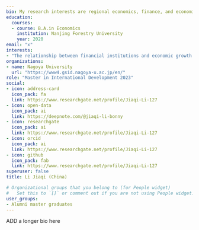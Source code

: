 ```yaml
---
bio: My research interests are regional economics, finance, and economic development.
education:
  courses:
  - course: B.A.in Economics
    institution: Nanjing Forestry University
    year: 2020
email: "x"
interests:
- "The relationship between financial institutions and economic growth in 31 provinces of China-from a spatial perspective"
organizations:
- name: Nagoya University
  url: "https://www4.gsid.nagoya-u.ac.jp/en/"
role: "Master in International Development 2023"
social:
- icon: address-card
  icon_pack: fa
  link: https://www.researchgate.net/profile/Jiaqi-Li-127
- icon: open-data
  icon_pack: ai
  link: https://deepnote.com/@jiaqi-li-bonny 
- icon: researchgate
  icon_pack: ai
  link: https://www.researchgate.net/profile/Jiaqi-Li-127
- icon: orcid
  icon_pack: ai
  link: https://www.researchgate.net/profile/Jiaqi-Li-127
- icon: github
  icon_pack: fab
  link: https://www.researchgate.net/profile/Jiaqi-Li-127
superuser: false
title: Li Jiaqi (China)

# Organizational groups that you belong to (for People widget)
#   Set this to `[]` or comment out if you are not using People widget.
user_groups:
- Alumni master graduates
---
```


ADD a longer bio here